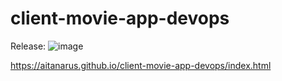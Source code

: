 # client-movie-app-devops

Release:
![image](https://github.com/aitanarus/client-movie-app-devops/assets/69812257/a600560b-afbd-4677-8a7b-0fe2c5fe1dab)

https://aitanarus.github.io/client-movie-app-devops/index.html
